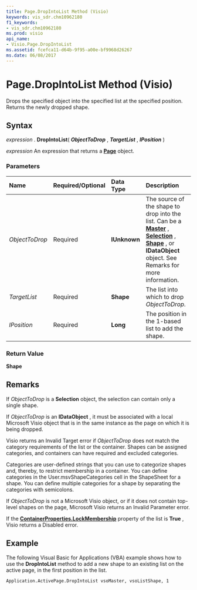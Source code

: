 ```yaml
---
title: Page.DropIntoList Method (Visio)
keywords: vis_sdr.chm10962180
f1_keywords:
- vis_sdr.chm10962180
ms.prod: visio
api_name:
- Visio.Page.DropIntoList
ms.assetid: fcefca11-d64b-9f95-a00e-bf9968d26267
ms.date: 06/08/2017
---
```



# Page.DropIntoList Method (Visio)

Drops the specified object into the specified list at the specified position. Returns the newly dropped shape.


## Syntax

 _expression_ . **DropIntoList**( **_ObjectToDrop_** , **_TargetList_** , **_lPosition_** )

 _expression_ An expression that returns a **[Page](page-object-visio.md)** object.


### Parameters



|**Name**|**Required/Optional**|**Data Type**|**Description**|
|:-----|:-----|:-----|:-----|
| _ObjectToDrop_|Required| **IUnknown**|The source of the shape to drop into the list. Can be a **[Master](master-object-visio.md)** , **[Selection](selection-object-visio.md)** , **[Shape](shape-object-visio.md)** , or **IDataObject** object. See Remarks for more information.|
| _TargetList_|Required| **Shape**|The list into which to drop  _ObjectToDrop_. |
| _lPosition_|Required| **Long**|The position in the 1-based list to add the shape.|

### Return Value

 **Shape**


## Remarks

If  _ObjectToDrop_ is a **Selection** object, the selection can contain only a single shape.

If  _ObjectToDrop_ is an **IDataObject** , it must be associated with a local Microsoft Visio object that is in the same instance as the page on which it is being dropped.

Visio returns an Invalid Target error if  _ObjectToDrop_ does not match the category requirements of the list or the container. Shapes can be assigned categories, and containers can have required and excluded categories.

Categories are user-defined strings that you can use to categorize shapes and, thereby, to restrict membership in a container. You can define categories in the User.msvShapeCategories cell in the ShapeSheet for a shape. You can define multiple categories for a shape by separating the categories with semicolons. 

If  _ObjectToDrop_ is not a Microsoft Visio object, or if it does not contain top-level shapes on the page, Microsoft Visio returns an Invalid Parameter error.

If the **[ContainerProperties.LockMembership](containerproperties-lockmembership-property-visio.md)** property of the list is **True** , Visio returns a Disabled error.


## Example

The following Visual Basic for Applications (VBA) example shows how to use the **DropIntoList** method to add a new shape to an existing list on the active page, in the first position in the list.


```vb
Application.ActivePage.DropIntoList vsoMaster, vsoListShape, 1
```


